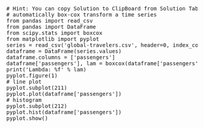<pre class="file" data-target="clipboard">
# Hint: You can copy Solution to ClipBoard from Solution Tab
# automatically box-cox transform a time series
from pandas import read_csv
from pandas import DataFrame
from scipy.stats import boxcox
from matplotlib import pyplot
series = read_csv('global-travelers.csv', header=0, index_col=0, parse_dates=True, squeeze=True)
dataframe = DataFrame(series.values)
dataframe.columns = ['passengers']
dataframe['passengers'], lam = boxcox(dataframe['passengers'])
print('Lambda: %f' % lam)
pyplot.figure(1)
# line plot
pyplot.subplot(211)
pyplot.plot(dataframe['passengers'])
# histogram
pyplot.subplot(212)
pyplot.hist(dataframe['passengers'])
pyplot.show()
</pre>

